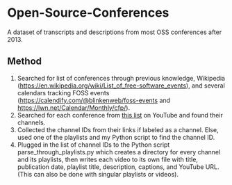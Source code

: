 # Open-Source-Conferences
A dataset of transcripts and descriptions from most OSS conferences after 2013.

## Method
1. Searched for list of conferences through previous knowledge, Wikipedia (https://en.wikipedia.org/wiki/List_of_free-software_events), and several calendars tracking FOSS events (https://calendify.com/@blinkenweb/foss-events and https://lwn.net/Calendar/Monthly/cfp/).
2. Searched for each conference from [this list](https://docs.google.com/spreadsheets/d/1XPNv2uBbE6VW9QJpgdRfOCMHoDkbYsRkd6rJVHt6mo0/edit?usp=sharing) on YouTube and found their channels.
3. Collected the channel IDs from their links if labeled as a channel. Else, used one of the playlists and my Python script to find the channel ID.
4. Plugged in the list of channel IDs to the Python script parse_through_playlists.py which creates a directory for every channel and its playlists, then writes each video to its own file with title, publication date, playlist title, description, captions, and YouTube URL. (This can also be done with singular playlists or videos).
